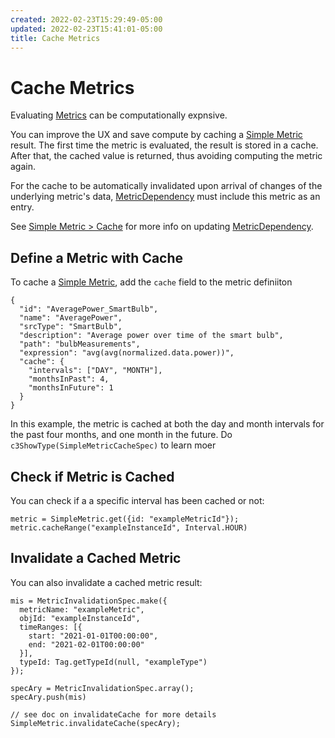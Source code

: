 ```yaml
---
created: 2022-02-23T15:29:49-05:00
updated: 2022-02-23T15:41:01-05:00
title: Cache Metrics
---
```


# Cache Metrics

Evaluating [Metrics](Metrics.md) can be computationally expnsive.

You can improve the UX and save compute by caching a [Simple Metric](Simple%20Metric) result. The first time the metric is evaluated, the result is stored in a cache. After that, the cached value is returned, thus avoiding computing the metric again.

For the cache to be automatically invalidated upon arrival of changes of the underlying metric's data, [MetricDependency](MetricDependency) must include this metric as an entry.

See [Simple Metric > Cache](Simple%20Metric#Cache) for more info on updating [MetricDependency](MetricDependency).

## Define a Metric with Cache

To cache a [Simple Metric](Simple%20Metric), add the `cache` field to the metric definiiton

```
{
  "id": "AveragePower_SmartBulb",
  "name": "AveragePower",
  "srcType": "SmartBulb",
  "description": "Average power over time of the smart bulb",
  "path": "bulbMeasurements",
  "expression": "avg(avg(normalized.data.power))",
  "cache": {
    "intervals": ["DAY", "MONTH"],
    "monthsInPast": 4,
    "monthsInFuture": 1
  }
}
```

In this example, the metric is cached at both the day and month intervals for the past four months, and one month in the future.  Do `c3ShowType(SimpleMetricCacheSpec)` to learn moer

## Check if Metric is Cached

You can check if a a specific interval has been cached or not:

```
metric = SimpleMetric.get({id: "exampleMetricId"});
metric.cacheRange("exampleInstanceId", Interval.HOUR)
```

## Invalidate a Cached Metric

You can also invalidate a cached metric result:

```
mis = MetricInvalidationSpec.make({
  metricName: "exampleMetric",
  objId: "exampleInstanceId",
  timeRanges: [{
    start: "2021-01-01T00:00:00",
    end: "2021-02-01T00:00:00"
  }],
  typeId: Tag.getTypeId(null, "exampleType")
});

specAry = MetricInvalidationSpec.array();
specAry.push(mis)

// see doc on invalidateCache for more details
SimpleMetric.invalidateCache(specAry);
```
